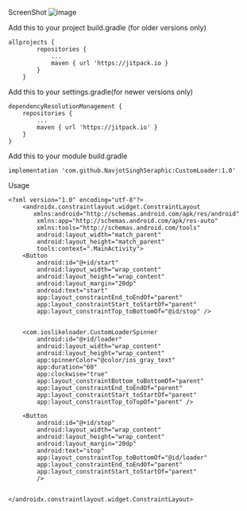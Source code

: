 ScreenShot
![image](https://github.com/NavjotSinghSeraphic/CustomLoader/assets/139829903/2aef2da1-7ebf-4056-b49b-bb152d5d20d0)

Add this to your project build.gradle (for older versions only)
      
    allprojects {
            repositories {
                ...
                maven { url 'https://jitpack.io }
            }
        }

Add this to your settings.gradle(for newer versions only)

    dependencyResolutionManagement {
        repositories {
            ...
            maven { url 'https://jitpack.io' }
        }
    }

Add this to your module build.gradle
           
    implementation 'com.github.NavjotSinghSeraphic:CustomLoader:1.0'

Usage

	<?xml version="1.0" encoding="utf-8"?>
		<androidx.constraintlayout.widget.ConstraintLayout
	  	   xmlns:android="http://schemas.android.com/apk/res/android"
		    xmlns:app="http://schemas.android.com/apk/res-auto"
		    xmlns:tools="http://schemas.android.com/tools"
		    android:layout_width="match_parent"
		    android:layout_height="match_parent"
		    tools:context=".MainActivity">
	    <Button
	        android:id="@+id/start"
	        android:layout_width="wrap_content"
	        android:layout_height="wrap_content"
	        android:layout_margin="20dp"
	        android:text="start"
	        app:layout_constraintEnd_toEndOf="parent"
	        app:layout_constraintStart_toStartOf="parent"
	        app:layout_constraintTop_toBottomOf="@id/stop" />
	
	
	    <com.ioslikeloader.CustomLoaderSpinner
	        android:id="@+id/loader"
	        android:layout_width="wrap_content"
	        android:layout_height="wrap_content"
	        app:spinnerColor="@color/ios_gray_text"
	        app:duration="60"
	        app:clockwise="true"
	        app:layout_constraintBottom_toBottomOf="parent"
	        app:layout_constraintEnd_toEndOf="parent"
	        app:layout_constraintStart_toStartOf="parent"
	        app:layout_constraintTop_toTopOf="parent" />
	
	    <Button
	        android:id="@+id/stop"
	        android:layout_width="wrap_content"
	        android:layout_height="wrap_content"
	        android:layout_margin="20dp"
	        android:text="stop"
	        app:layout_constraintTop_toBottomOf="@id/loader"
	        app:layout_constraintEnd_toEndOf="parent"
	        app:layout_constraintStart_toStartOf="parent"
	        />
	
	
	</androidx.constraintlayout.widget.ConstraintLayout>
